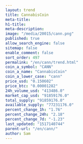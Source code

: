 ```yaml
---
layout: trend
title: CannabisCoin
meta-title: 
h1-title: 
meta-description: 
image: "/media/20015/cann.png"
published: true
allow_search_engine: false
sitemap: false
enable_comment: false
sort_order: 497
permalink: "/en/cann/trend.html"
coin_a_symbol: "CANN"
coin_a_name: "CannabisCoin"
coin_a_lower_case: "cann"
price_usd: "0.150602"
price_btc: "0.00001282"
24h_volume_usd: "413486.0"
market_cap_usd: "91859176.0"
total_supply: "91859176.0"
available_supply: "77231176.0"
percent_change_1h: "1.76"
percent_change_24h: "2.18"
percent_change_7d: "-1.23"
last_updated: "1517140744"
parent-url: "/en/cann/"
author: Sam
---
```



